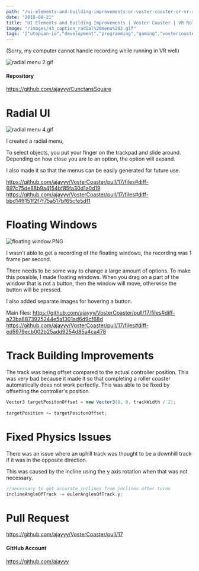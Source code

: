 ```yaml
---
path: "/ui-elements-and-building-improvements-or-voster-coaster-or-vr-roller-coaster-building-and-tycoon-game-or-development-update-1534825023124"
date: "2018-08-21"
title: "UI Elements and Building Improvements | Voster Coaster | VR Roller Coaster Building and Tycoon Game | Development Update"
image: "/images/43_caption_radial%20menu%202.gif"
tags: '["utopian-io","development","programming","gaming","vostercoaster"]'
---
```


(Sorry, my computer cannot handle recording while running in VR well)

![radial menu 2.gif](/images/radial%20menu%202.gif)

#### Repository
https://github.com/ajayyy/CunctansSquare

# Radial UI

![radial menu 4.gif](/images/radial%20menu%204.gif)

I created a radial menu,

To select objects, you put your finger on the trackpad and slide around. Depending on how close you are to an option, the option will expand.

I also made it so that the menus can be easily generated for future use.

https://github.com/ajayyy/VosterCoaster/pull/17/files#diff-697c75de88b9a4154bf85fa30d1a0d19
https://github.com/ajayyy/VosterCoaster/pull/17/files#diff-bbd14ff151f2f7f75a517bf65cfe5df1

# Floating Windows

![floating window.PNG](/images/floating%20window.PNG)

I wasn't able to get a recording of the floating windows, the recording was 1 frame per second.

There needs to be some way to change a large amount of options. To make this possible, I made floating windows. When you drag on a part of the window that is not a button, then the window will move, otherwise the button will be pressed.

I also added separate images for hovering a button.

Main files:
https://github.com/ajayyy/VosterCoaster/pull/17/files#diff-a23ba8873925244e5a1301ad6d9cf68d
https://github.com/ajayyy/VosterCoaster/pull/17/files#diff-ed5979ecb002b25add9254d85a4ca478

# Track Building Improvements

The track was being offset compared to the actual controller position. This was very bad because it made it so that completing a roller coaster automatically does not work perfectly. This was able to be fixed by offsetting the controller's position.

```C#
Vector3 targetPositonOffset = new Vector3(0, 0, trackWidth / 2);
             
targetPosition += targetPositonOffset;
```

# Fixed Physics Issues

There was an issue where an uphill track was thought to be a downhill track if it was in the opposite direction.

This was caused by the incline using the y axis rotation when that was not necessary.

```c#
//necessary to get accurate inclines from inclines after turns
inclineAngleOfTrack -= eulerAnglesOfTrack.y;
```

# Pull Request
https://github.com/ajayyy/VosterCoaster/pull/17

#### GitHub Account
https://github.com/ajayyy